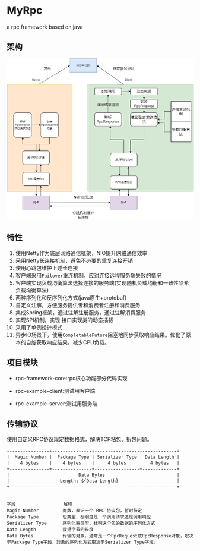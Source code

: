 # MyRpc
a rpc framework based on java

## 架构

![图片](./总体架构.jpg)

## 特性

1. 使用Netty作为底层网络通信框架，NIO提升网络通信效率
2. 采用Netty长连接机制，避免不必要的重复连接开销
3. 使用心跳包维护上述长连接
4. 客户端采用`Failover`重连机制，应对连接远程服务端失败的情况
5. 客户端实现负载均衡算法选择连接的服务端(实现随机负载均衡和一致性哈希负载均衡算法)
6. 两种序列化和反序列化方式(java原生+protobuf)
7. 自定义注解，方便服务提供者和消费者注册和消费服务
8. 集成Spring框架，通过注解注册服务，通过注解消费服务
9. 实现SPI机制，实现 接口实现类的动态插拔
10. 采用了单例设计模式
11. 异步IO场景下，使用`CompletableFuture`阻塞地同步获取响应结果。优化了原本的自旋获取响应结果，减少CPU负载。

## 项目模块

- rpc-framework-core:rpc核心功能部分代码实现

- rpc-example-client:测试用客户端
- rpc-example-server:测试用服务端

## 传输协议

使用自定义RPC协议规定数据格式，解决TCP粘包、拆包问题。 

```
+---------------+---------------+-----------------+-------------+
|  Magic Number |  Package Type | Serializer Type | Data Length |
|    4 bytes    |    4 bytes    |     4 bytes     |   4 bytes   |
+---------------+---------------+-----------------+-------------+
|                          Data Bytes                           |
|                   Length: ${Data Length}                      |
+---------------------------------------------------------------+
```
```

字段					解释
Magic Number		 魔数，表识一个 RPC 协议包，暂时待定
Package Type		 包类型，标明这是一个调用请求还是调用响应
Serializer Type		 序列化器类型，标明这个包的数据的序列化方式
Data Length			 数据字节的长度
Data Bytes			 传输的对象，通常是一个RpcRequest或RpcResponse对象，取决于Package Type字段，对象的序列化方式取决于Serializer Type字段。
```